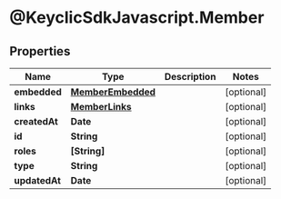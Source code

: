 # @KeyclicSdkJavascript.Member

## Properties
Name | Type | Description | Notes
------------ | ------------- | ------------- | -------------
**embedded** | [**MemberEmbedded**](MemberEmbedded.md) |  | [optional] 
**links** | [**MemberLinks**](MemberLinks.md) |  | [optional] 
**createdAt** | **Date** |  | [optional] 
**id** | **String** |  | [optional] 
**roles** | **[String]** |  | [optional] 
**type** | **String** |  | [optional] 
**updatedAt** | **Date** |  | [optional] 


